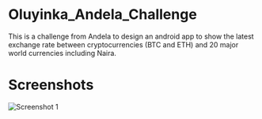 # Oluyinka_Andela_Challenge
This is a challenge from Andela to design an android app to show the latest exchange rate between cryptocurrencies (BTC and ETH) and 20 major world currencies including Naira.
# Screenshots
![Screenshot 1](/jhilton11/Oluyinka_Andela_Challenge/Screenshot_1?raw=true "Optional Title")
